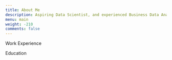 ```yaml
---
title: About Me
description: Aspiring Data Scientist, and experienced Business Data Analyst with a demonstrated history of working in theatre exhibition and food & beverage.
menu: main
weight: -210
comments: false
---
```


<i class="fa fa-briefcase" aria-hidden="true"></i> Work Experience

<i class="fa fa-graduation-cap" aria-hidden="true"></i> Education


